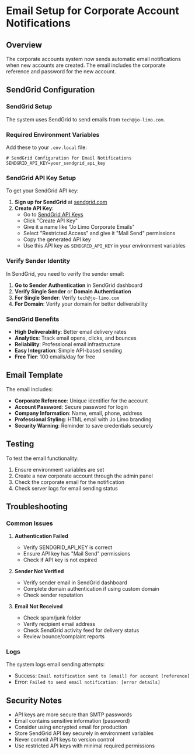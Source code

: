 # Email Setup for Corporate Account Notifications

## Overview

The corporate accounts system now sends automatic email notifications when new accounts are created. The email includes the corporate reference and password for the new account.

## SendGrid Configuration

### SendGrid Setup

The system uses SendGrid to send emails from `tech@jo-limo.com`.

### Required Environment Variables

Add these to your `.env.local` file:

```env
# SendGrid Configuration for Email Notifications
SENDGRID_API_KEY=your_sendgrid_api_key
```

### SendGrid API Key Setup

To get your SendGrid API key:

1. **Sign up for SendGrid** at [sendgrid.com](https://sendgrid.com)
2. **Create API Key**:
   - Go to [SendGrid API Keys](https://app.sendgrid.com/settings/api_keys)
   - Click "Create API Key"
   - Give it a name like "Jo Limo Corporate Emails"
   - Select "Restricted Access" and give it "Mail Send" permissions
   - Copy the generated API key
   - Use this API key as `SENDGRID_API_KEY` in your environment variables

### Verify Sender Identity

In SendGrid, you need to verify the sender email:

1. **Go to Sender Authentication** in SendGrid dashboard
2. **Verify Single Sender** or **Domain Authentication**
3. **For Single Sender**: Verify `tech@jo-limo.com`
4. **For Domain**: Verify your domain for better deliverability

### SendGrid Benefits

- **High Deliverability**: Better email delivery rates
- **Analytics**: Track email opens, clicks, and bounces
- **Reliability**: Professional email infrastructure
- **Easy Integration**: Simple API-based sending
- **Free Tier**: 100 emails/day for free

## Email Template

The email includes:

- **Corporate Reference**: Unique identifier for the account
- **Account Password**: Secure password for login
- **Company Information**: Name, email, phone, address
- **Professional Styling**: HTML email with Jo Limo branding
- **Security Warning**: Reminder to save credentials securely

## Testing

To test the email functionality:

1. Ensure environment variables are set
2. Create a new corporate account through the admin panel
3. Check the corporate email for the notification
4. Check server logs for email sending status

## Troubleshooting

### Common Issues

1. **Authentication Failed**

   - Verify SENDGRID_API_KEY is correct
   - Ensure API key has "Mail Send" permissions
   - Check if API key is not expired

2. **Sender Not Verified**

   - Verify sender email in SendGrid dashboard
   - Complete domain authentication if using custom domain
   - Check sender reputation

3. **Email Not Received**
   - Check spam/junk folder
   - Verify recipient email address
   - Check SendGrid activity feed for delivery status
   - Review bounce/complaint reports

### Logs

The system logs email sending attempts:

- Success: `Email notification sent to [email] for account [reference]`
- Error: `Failed to send email notification: [error details]`

## Security Notes

- API keys are more secure than SMTP passwords
- Email contains sensitive information (password)
- Consider using encrypted email for production
- Store SendGrid API key securely in environment variables
- Never commit API keys to version control
- Use restricted API keys with minimal required permissions

